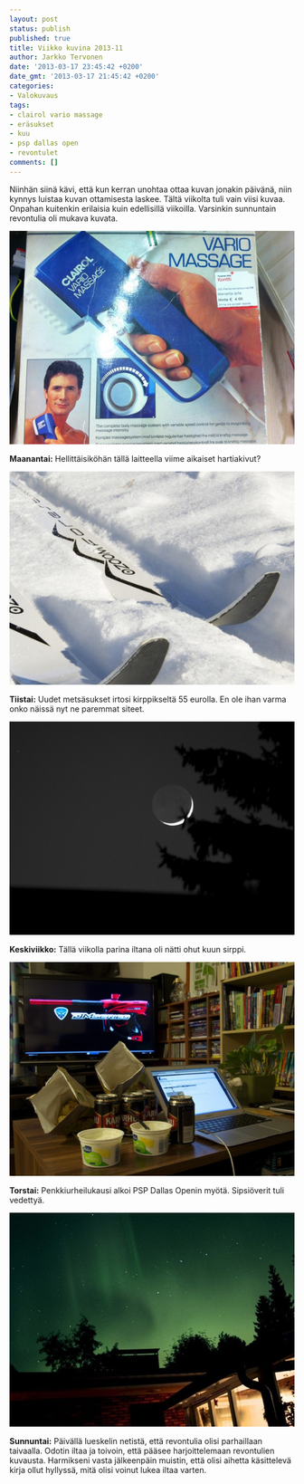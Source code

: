 ```yaml
---
layout: post
status: publish
published: true
title: Viikko kuvina 2013-11
author: Jarkko Tervonen
date: '2013-03-17 23:45:42 +0200'
date_gmt: '2013-03-17 21:45:42 +0200'
categories:
- Valokuvaus
tags:
- clairol vario massage
- eräsukset
- kuu
- psp dallas open
- revontulet
comments: []
---
```

Niinhän siinä kävi, että kun kerran unohtaa ottaa kuvan jonakin päivänä, niin kynnys luistaa kuvan ottamisesta laskee. Tältä viikolta tuli vain viisi kuvaa. Onpahan kuitenkin erilaisia kuin edellisillä viikoilla. Varsinkin sunnuntain revontulia oli mukava kuvata.

<img alt="Viikko kuvina 2013-11 - Maanantai" src="/assets/img/posts/2013-11-ma.jpg" />

__Maanantai:__ Hellittäisiköhän tällä laitteella viime aikaiset hartiakivut?

<img alt="Viikko kuvina 2013-11 - Tiistai" src="/assets/img/posts/2013-11-ti.jpg" />

__Tiistai:__ Uudet metsäsukset irtosi kirppikseltä 55 eurolla. En ole ihan varma onko näissä nyt ne paremmat siteet.

<img alt="Viikko kuvina 2013-11 - Keskiviikko" src="/assets/img/posts/2013-11-ke.jpg" />

__Keskiviikko:__ Tällä viikolla parina iltana oli nätti ohut kuun sirppi.

<img alt="Viikko kuvina 2013-11 - Torstai" src="/assets/img/posts/2013-11-to.jpg" />

__Torstai:__ Penkkiurheilukausi alkoi PSP Dallas Openin myötä. Sipsiöverit tuli vedettyä.

<img alt="Viikko kuvina 2013-11 - Sunnuntai" src="/assets/img/posts/2013-10-02-revontulet-kempele.jpg" />

__Sunnuntai:__ Päivällä lueskelin netistä, että revontulia olisi parhaillaan taivaalla. Odotin iltaa ja toivoin, että pääsee harjoittelemaan revontulien kuvausta. Harmikseni vasta jälkeenpäin muistin, että olisi aihetta käsittelevä kirja ollut hyllyssä, mitä olisi voinut lukea iltaa varten.
